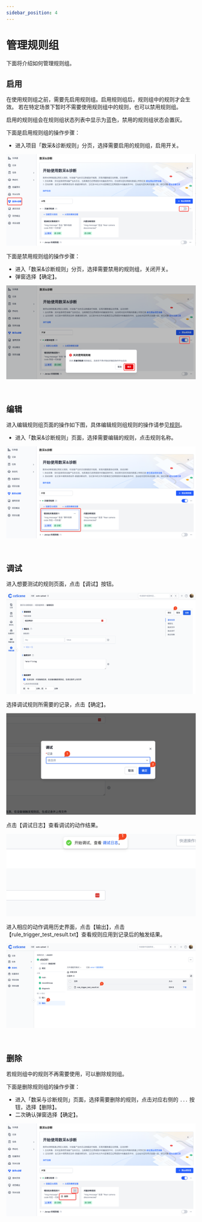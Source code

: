 ```yaml
---
sidebar_position: 4
---
```


# 管理规则组

下面将介绍如何管理规则组。

## 启用

在使用规则组之前，需要先启用规则组。启用规则组后，规则组中的规则才会生效。
若在特定场景下暂时不需要使用规则组中的规则，也可以禁用规则组。

启用的规则组会在规则组状态列表中显示为蓝色，禁用的规则组状态会置灰。

下面是启用规则组的操作步骤：

- 进入项目「数采&诊断规则」分页，选择需要启用的规则组，启用开关。

![9-4-enable-rule-set](./img/9-4-enable-rule-set.png)

下面是禁用规则组的操作步骤：

- 进入「数采&诊断规则」分页，选择需要禁用的规则组，关闭开关。
- 弹窗选择【确定】。

![9-4-disable-rule-set-confirm](./img/9-4-disable-rule-set-confirm.png)

<br />

## 编辑

进入编辑规则组页面的操作如下图，具体编辑规则组规则的操作请参见[规则](./3-add-rule.md#rule-group)。

- 进入「数采&诊断规则」页面，选择需要编辑的规则，点击规则名称。

![9-4-click-rule-set](./img/9-4-click-rule-set.png)

<br />

## 调试

进入想要测试的规则页面，点击【调试】按钮。

![pro-rule-test-1](./img/pro-rule-test-1.png)

选择调试规则所需要的记录，点击【确定】。

![pro-rule-test-2](./img/pro-rule-test-2.png)

点击【调试日志】查看调试的动作结果。

![pro-rule-test-3](./img/pro-rule-test-3.png)

进入相应的动作调用历史界面，点击【输出】，点击【rule_trigger_test_result.txt】查看规则应用到记录后的触发结果。

![pro-rule-test-4](./img/pro-rule-test-4.png)

<br />

## 删除

若规则组中的规则不再需要使用，可以删除规则组。

下面是删除规则组的操作步骤：

- 进入「数采与诊断规则」页面，选择需要删除的规则，点击对应右侧的 `...` 按钮，选择【删除】。
- 二次确认弹窗选择【确定】。

![9-4-pro-rule-manage-delete](./img/9-4-pro-rule-manage-delete.png)
